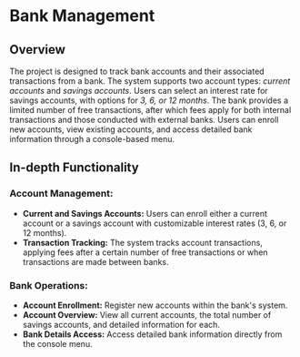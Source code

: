 # Bank Management
## Overview
The project is designed to track bank accounts and their associated transactions from a bank. The system supports two account types: *current accounts* and *savings accounts*. Users can select an interest rate for savings accounts, with options for *3, 6, or 12 months*. The bank provides a limited number of free transactions, after which fees apply for both internal transactions and those conducted with external banks. Users can enroll new accounts, view existing accounts, and access detailed bank information through a console-based menu.

## In-depth Functionality
### Account Management:
- **Current and Savings Accounts:** Users can enroll either a current account or a savings account with customizable interest rates (3, 6, or 12 months).
- **Transaction Tracking:** The system tracks account transactions, applying fees after a certain number of free transactions or when transactions are made between banks.
### Bank Operations:
- **Account Enrollment:** Register new accounts within the bank's system.
- **Account Overview:** View all current accounts, the total number of savings accounts, and detailed information for each.
- **Bank Details Access:** Access detailed bank information directly from the console menu.
